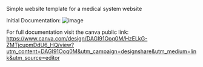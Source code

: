 Simple website template for a medical system website

Initial Documentation:
![image](https://github.com/user-attachments/assets/4b71ef7d-46ee-48eb-97fc-7bea99955a6a)

For full documentation visit the canva public link:
https://www.canva.com/design/DAGI91Ooq0M/HzELkG-ZMTjcupmDdU6_HQ/view?utm_content=DAGI91Ooq0M&utm_campaign=designshare&utm_medium=link&utm_source=editor
